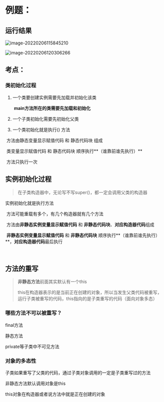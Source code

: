 # 例题：

## 运行结果

![image-20220206115845210](C:\Users\26442\AppData\Roaming\Typora\typora-user-images\image-20220206115845210.png)

![image-20220206120306266](C:\Users\26442\AppData\Roaming\Typora\typora-user-images\image-20220206120306266.png)

## 考点：

### 类初始化过程

1. 一个类要创建实例需要先加载并初始化该类

   ​	**main方法所在的类需要先加载和初始化**

2. 一个子类初始化需要先初始化父类

3. 一个类初始化就是执行<clinit>() 方法

​		<clinit>方法由静态变量显示赋值代码 和 静态代码块 组成

​		类变量显示赋值代码 和 静态代码块 顺序执行**（谁靠前谁先执行）**

​		<clint>方法只执行一次



## 实例初始化过程

>在子类构造器中，无论写不写super()，都一定会调用父类的构造器

实例初始化就是执行<init>方法

​	<init> 方法可能重载有多个，有几个构造器就有几个<init>方法

​	<init>方法由**非静态实例变量显示赋值代码** 和 **非静态代码块**、**对应构造器代码**组成

​	**非静态实例变量显示赋值代码** 和 **非静态代码块** 顺序执行**（谁靠前谁先执行）**，**对应构造器代码**最后执行

​	



## 方法的重写

> **非静态方法**前面其实默认有一个this
>
> this在构造器表示的是当前正在创建的对象，所以当发生父类代码被重写，运行子类被重写的代码，this指向的是子类重写的代码（面向对象多态）

### 哪些方法不可以被重写？

final方法

静态方法

private等子类中不可见方法

### 对象的多态性

子类如果重写了父类的代码，通过子类对象调用的一定是子类重写过的方法

非静态方法默认调用对象是this

this对象在构造器或者说<init>方法中就是正在创建的对象



